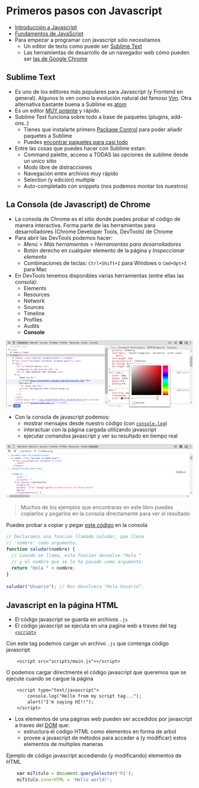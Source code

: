 # Primeros pasos con Javascript

* [Introducción a Javascript](https://developer.mozilla.org/es/docs/Web/JavaScript/Guide/Introducci%C3%B3n#Where_to_find_JavaScript_information)    
* [Fundamentos de JavaScript](https://developer.mozilla.org/es/docs/Learn/Getting_started_with_the_web/JavaScript_basics)
* Para empezar a programar con javascript sólo necesitamos
  * Un editor de texto como puede ser [Sublime Text](https://www.sublimetext.com/)
  * Las herramientas de desarrollo de un navegador web cómo pueden ser [las de Google Chrome](https://developer.chrome.com/devtools)

## Sublime Text

* Es uno de los editores más populares para Javascript \(y Frontend en general\). Algunos lo ven como la evolución natural del famoso [Vim](http://www.vim.org/). Otra alternativa bastante buena a Sublime es [atom](https://atom.io/)
* Es un editor [MUY potente](https://scotch.io/bar-talk/the-complete-visual-guide-to-sublime-text-3-getting-started-and-keyboard-shortcuts) y rápido.
* Sublime Text funciona sobre todo a base de paquetes \(plugins, add-ons..\)
  * Tienes que instalarte primero [Package Control](https://packagecontrol.io/installation) para poder añadir paquetes a Sublime
  * Puedes [encontrar paquetes para casi todo](https://packagecontrol.io/)
* Entre las cosas que puedes hacer con Sublime estan:
  * Command palette, acceso a TODAS las opciones de sublime desde un unico sitio
  * Modo libre de distracciones
  * Navegación entre archivos muy rápido
  * Selection \(y edición\) multiple 
  * Auto-completado con snippets \(nos podemos montar los nuestros\)

## La Consola \(de Javascript\) de Chrome

* La consola de Chrome es el sitio donde puedes probar el código de manera interactiva.  Forma parte de las herramientas para desarrolladores \(Chrome Developer Tools, DevTools\) de Chrome
* Para abrir las DevTools podemos hacer:
  * _Menú_ &gt; _Más herramientas_ &gt; _Herramientas para desarrolladores_
  * Botón derecho en cualquier elemento de la página y _Inspeccionar elemento_
  * Combinaciones de teclas: `Ctrl+Shift+I` para Windows o `Cmd+Opt+I` para Mac
* En DevTools tenemos disponibles varias herramientas \(entre ellas las consola\):
  * Elements
  * Resources
  * Network
  * Sources
  * Timeline
  * Profiles
  * Audits
  * **Console**

![Herramientas para desarrolladores Google Chrome](.gitbook/assets/devtools-window.png)

* Con la consola de javascript podemos:
  * mostrar mensajes desde nuestro código \(con [`console.log`](https://developer.mozilla.org/es/docs/Web/API/Console/log)\)
  * interactuar con la página cargada utilizando javascript
  * ejecutar comandos javascript y ver su resultado en tiempo real

![Consola de Javascript](.gitbook/assets/expression-evaluation.png)

> Muchos de los ejemplos que encontraras en este libro puedes copiarlos y pegarlos en la consola directamente para ver el resultado

Puedes probar a copiar y pegar [este código](https://developer.mozilla.org/es/docs/Web/JavaScript/Guide/Introducci%C3%B3n#Hola_Mundo) en la consola

```javascript
// Declaramos una funcion llamada saludar, que lleva
// 'nombre' como argumento.
function saludar(nombre) {
  // Cuando se llama, esta funcion devuelve "Hola " 
  // y el nombre que se le ha pasado como argumento.
  return "Hola " + nombre; 
}

saludar("Usuario"); // Nos devolvera "Hola Usuario".
```

## Javascript en la página HTML

* El código javascript se guarda en archivos `.js`
* El código javascript se ejecuta en una pagina web a traves del tag [`<script>`](https://developer.mozilla.org/es/docs/Web/HTML/Elemento/script)

Con este tag podemos cargar un archivo `.js` que contenga código javascript

```markup
    <script src="scripts/main.js"></script>
```

O podemos cargar directmente el código javascript que queremos que se ejecute cuando se cargue la página

```markup
    <script type="text/javascript">
        console.log("Hello from my script tag...");
        alert("I'm saying HI!!");
    </script>
```

* Los elementos de una páginas web pueden ser accedidos por javascript a traves del [DOM](https://en.wikipedia.org/wiki/Document_Object_Model) que:
  * estructura el código HTML como elementos en forma de arbol
  * provee a javascript de métodos para acceder a \(y modificar\) estos elementos de multiples maneras

Ejemplo de código javascript accediendo \(y modificando\) elementos de HTML

```javascript
    var miTitulo = document.querySelector('h1');
    miTitulo.innerHTML = 'Hello world!';
```

